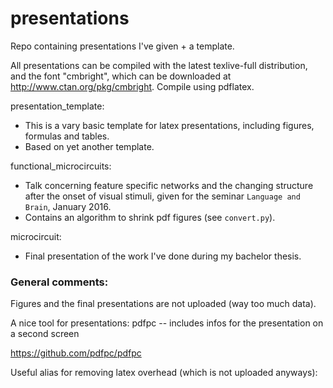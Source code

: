 # presentations
Repo containing presentations I've given + a template.

All presentations can be compiled with the latest texlive-full 
distribution, and the font "cmbright", which can be downloaded
at http://www.ctan.org/pkg/cmbright. Compile using pdflatex.

presentation_template:
 * This is a vary basic template for latex presentations, including figures, formulas and tables. 
 * Based on yet another template. 

functional_microcircuits:
 * Talk concerning feature specific networks and the changing 
 structure after the onset of visual stimuli, given for
 the seminar `Language and Brain`, January 2016.
 * Contains an algorithm to shrink pdf figures (see `convert.py`).

microcircuit:
 * Final presentation of the work I've done during my bachelor thesis.


### General comments:
Figures and the final presentations are not
uploaded (way too much data). 

A nice tool for presentations:
pdfpc -- includes infos for the presentation on a second screen

https://github.com/pdfpc/pdfpc

Useful alias for removing latex overhead (which is not 
uploaded anyways): 

<alias rmlat="rm *.aux *.bbl *.bcf *.blg *.fdb_latexmk *.fls *.log *.nav *.out *.run.xml *.snm *.toc
">
